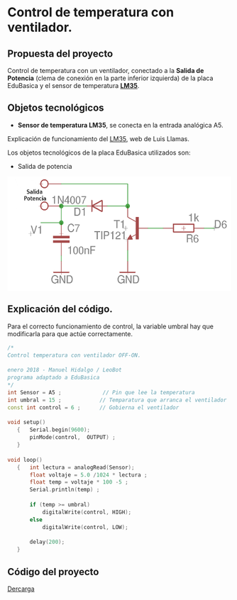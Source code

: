 # Control de temperatura con ventilador.

## Propuesta del proyecto
Control de temperatura con un ventilador, conectado a la **Salida de Potencia** (clema de conexión en la parte inferior izquierda) de la placa EduBasica y el sensor de temperatura **[LM35](https://www.luisllamas.es/medir-temperatura-con-arduino-y-sensor-lm35/)**.

## Objetos tecnológicos
- **Sensor de temperatura LM35**, se conecta en la entrada analógica A5.

Explicación de funcionamiento del [LM35](https://www.luisllamas.es/medir-temperatura-con-arduino-y-sensor-lm35/), web de Luis Llamas.

Los objetos tecnológicos de la placa EduBasica utilizados son:
- Salida de potencia

<a href="" target="_blank"><img width="547" height="258" border="0" align="center" src="https://github.com/leobotmanuel/ProgramandoObjetosTecnologicos/blob/master/software/arduino/proyectos/img/SalidaPotencia01.png"/></a>

## Explicación del código.
Para el correcto funcionamiento de control, la variable umbral hay que modificarla para que actúe correctamente.

```cpp
/*
Control temperatura con ventilador OFF-ON.

enero 2018 - Manuel Hidalgo / LeoBot
programa adaptado a EduBasica
*/
int Sensor = A5 ;             // Pin que lee la temperatura
int umbral = 15 ;            // Temparatura que arranca el ventilador
const int control = 6 ;      // Gobierna el ventilador

void setup()
   {   Serial.begin(9600);
       pinMode(control,  OUTPUT) ;
   }

void loop()
   {   int lectura = analogRead(Sensor);
       float voltaje = 5.0 /1024 * lectura ;    
       float temp = voltaje * 100 -5 ;
       Serial.println(temp) ;

       if (temp >= umbral)
           digitalWrite(control, HIGH);
       else
           digitalWrite(control, LOW);

       delay(200);
   }
```

## Código del proyecto
[Dercarga](https://github.com/leobotmanuel/ProgramandoObjetosTecnologicos/blob/master/software/arduino/proyectos/proy04_controlTempVentilador.zip)
